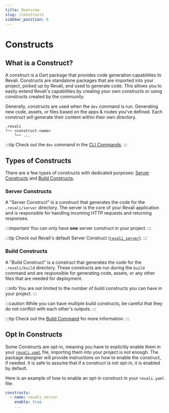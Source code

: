```yaml
---
title: Overview
slug: /constructs
sidebar_position: 0
---
```


# Constructs

## What is a Construct?

A construct is a Dart package that provides code generation capabilities to Revali. Constructs are standalone packages that are imported into your project, picked up by Revali, and used to generate code. This allows you to easily extend Revali's capabilities by creating your own constructs or using constructs created by the community.

Generally, constructs are used when the `dev` command is run. Generating new code, assets, or files based on the apps & routes you've defined. Each construct will generate their content within their own directory.

```tree
.revali
└── <construct-name>
    └── ...
```

:::tip
Check out the `dev` command in the [CLI Commands][dev-command].
:::

## Types of Constructs

There are a few types of constructs with dedicated purposes: [Server Constructs](#server-constructs) and [Build Constructs](#build-constructs).

### Server Constructs

A "Server Construct" is a construct that generates the code for the `.revali/server` directory. The server is the core of your Revali application and is responsible for handling incoming HTTP requests and returning responses.

:::important
You can only have **one** server construct in your project.
:::

:::tip
Check out Revali's default Server Construct ([`revali_server`][revali-server]).
:::

### Build Constructs

A "Build Construct" is a construct that generates the code for the `.revali/build` directory. These constructs are run during the `build` command and are responsible for generating code, assets, or any other files that are needed for deployment.

:::info
You are not limited to the number of build constructs you can have in your project.
:::

:::caution
While you can have multiple build constructs, be careful that they do not conflict with each other's outputs.
:::

:::tip
Check out the [Build Command][build-command] for more information.
:::

## Opt In Constructs

Some Constructs are opt-in, meaning you have to explicitly enable them in your [`revali.yaml`][revali-config] file, importing them into your project is not enough. The package designer will provide instructions on how to enable the construct, if needed. It is safe to assume that if a construct is not opt-in, it is enabled by default.

Here is an example of how to enable an opt-in construct in your `revali.yaml` file:

```yaml title="revali.yaml"
constructs:
  - name: revali_server
    enable: true
    ...
```

[dev-command]: ../revali/cli/00-dev.md
[build-command]: ../revali/cli/10-build.md
[revali-server]: ../constructs/revali_server/index.md
[revali-config]: ../revali/revali-configuration/index.md
